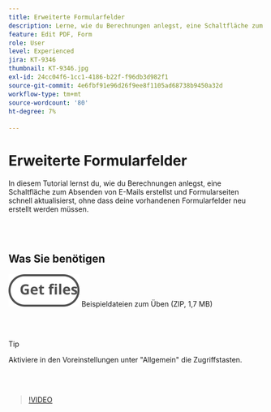```yaml
---
title: Erweiterte Formularfelder
description: Lerne, wie du Berechnungen anlegst, eine Schaltfläche zum Senden einer E-Mail erstellst und Formularseiten schnell aktualisierst, ohne dass du all deine vorhandenen Formularfelder neu erstellst
feature: Edit PDF, Form
role: User
level: Experienced
jira: KT-9346
thumbnail: KT-9346.jpg
exl-id: 24cc04f6-1cc1-4186-b22f-f96db3d982f1
source-git-commit: 4e6fbf91e96d26f9ee8f1105ad68738b9450a32d
workflow-type: tm+mt
source-wordcount: '80'
ht-degree: 7%

---
```


# Erweiterte Formularfelder

In diesem Tutorial lernst du, wie du Berechnungen anlegst, eine Schaltfläche zum Absenden von E-Mails erstellst und Formularseiten schnell aktualisierst, ohne dass deine vorhandenen Formularfelder neu erstellt werden müssen.

<br> 

## Was Sie benötigen

[![Dateien abrufen](../assets/Getfiles.svg)](../assets/ProjectEstimate.zip)
Beispieldateien zum Üben (ZIP, 1,7 MB)

<br> 

>[!TIP]
>
>Aktiviere in den Voreinstellungen unter &quot;Allgemein&quot; die Zugriffstasten.

<br> 

>[!VIDEO](https://video.tv.adobe.com/v/340379?quality=12&learn=on&hidetitle=true)
